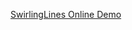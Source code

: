 <a href="http://berezoviy.github.io/Collection/RoundNavigation/index.html/">SwirlingLines Online Demo</a>
